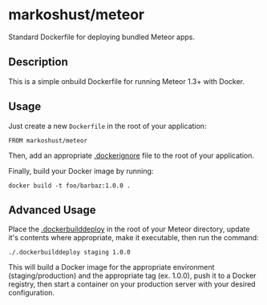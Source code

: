 # markoshust/meteor
Standard Dockerfile for deploying bundled Meteor apps.

## Description
This is a simple onbuild Dockerfile for running Meteor 1.3+ with Docker.

## Usage
Just create a new `Dockerfile` in the root of your application:

```
FROM markoshust/meteor
```

Then, add an appropriate [.dockerignore](https://github.com/markoshust/docker-meteor/blob/master/.dockerignore) file to the root of your application.

Finally, build your Docker image by running:

```
docker build -t foo/barbaz:1.0.0 .
```

## Advanced Usage
Place the [.dockerbuilddeploy](https://github.com/markoshust/docker-meteor/blob/master/.dockerbuilddeploy) in the root of your Meteor directory, update it's contents where appropriate, make it executable, then run the command:

```
./.dockerbuilddeploy staging 1.0.0
```

This will build a Docker image for the appropriate environment (staging/production) and the appropriate tag (ex. 1.0.0), push it to a Docker registry, then start a container on your production server with your desired configuration.
